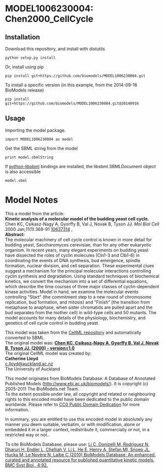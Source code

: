 # MODEL1006230004: Chen2000_CellCycle

## Installation

Download this repository, and install with distutils

`python setup.py install`

Or, install using pip

`pip install git+https://github.com/biomodels/MODEL1006230004.git`

To install a specific version (in this example, from the 2014-09-16 BioModels release)

`pip install git+https://github.com/biomodels/MODEL1006230004.git@20140916`

## Usage

Importing the model package.

`import MODEL1006230004 as model`

Get the SBML string from the model

`print model.sbmlString`

If [python-libsbml](https://pypi.python.org/pypi/python-libsbml) bindings are
installed, the libsbml.SBMLDocument object is also accessible

`model.sbml`


# Model Notes


This a model from the article:  
**Kinetic analysis of a molecular model of the budding yeast cell cycle.**   
Chen KC, Csikasz-Nagy A, Gyorffy B, Val J, Novak B, Tyson JJ. _Mol Biol Cell_
2000 Jan;11(1):369-91 [10637314](http://www.ncbi.nlm.nih.gov/pubmed/10637314)
,  
**Abstract:**   
The molecular machinery of cell cycle control is known in more detail for
budding yeast, Saccharomyces cerevisiae, than for any other eukaryotic
organism. In recent years, many elegant experiments on budding yeast have
dissected the roles of cyclin molecules (Cln1-3 and Clb1-6) in coordinating
the events of DNA synthesis, bud emergence, spindle formation, nuclear
division, and cell separation. These experimental clues suggest a mechanism
for the principal molecular interactions controlling cyclin synthesis and
degradation. Using standard techniques of biochemical kinetics, we convert the
mechanism into a set of differential equations, which describe the time
courses of three major classes of cyclin-dependent kinase activities. Model in
hand, we examine the molecular events controlling "Start" (the commitment step
to a new round of chromosome replication, bud formation, and mitosis) and
"Finish" (the transition from metaphase to anaphase, when sister chromatids
are pulled apart and the bud separates from the mother cell) in wild-type
cells and 50 mutants. The model accounts for many details of the physiology,
biochemistry, and genetics of cell cycle control in budding yeast.

This model was taken from the [CellML
repository](http://www.cellml.org/models) and automatically converted to SBML.  
The original model was: [ **Chen KC, Csikasz-Nagy A, Gyorffy B, Val J, Novak
B, Tyson JJ. (2000) - version=1.0**
](http://models.cellml.org/exposure/8502bac4a83d9faaaa57edd9f682acfa)  
The original CellML model was created by:  
**Catherine Lloyd**   
c.lloyd@auckland.ac.nz  
The University of Auckland  

This model originates from BioModels Database: A Database of Annotated
Published Models (http://www.ebi.ac.uk/biomodels/). It is copyright (c)
2005-2011 The BioModels.net Team.  
To the extent possible under law, all copyright and related or neighbouring
rights to this encoded model have been dedicated to the public domain
worldwide. Please refer to [CC0 Public Domain
Dedication](http://creativecommons.org/publicdomain/zero/1.0/) for more
information.

In summary, you are entitled to use this encoded model in absolutely any
manner you deem suitable, verbatim, or with modification, alone or embedded it
in a larger context, redistribute it, commercially or not, in a restricted way
or not..  
  
To cite BioModels Database, please use: [Li C, Donizelli M, Rodriguez N,
Dharuri H, Endler L, Chelliah V, Li L, He E, Henry A, Stefan MI, Snoep JL,
Hucka M, Le Novère N, Laibe C (2010) BioModels Database: An enhanced, curated
and annotated resource for published quantitative kinetic models. BMC Syst
Biol., 4:92.](http://www.ncbi.nlm.nih.gov/pubmed/20587024)


